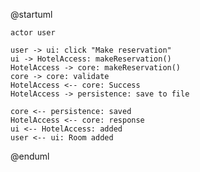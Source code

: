@startuml

    actor user

    user -> ui: click "Make reservation"
    ui -> HotelAccess: makeReservation()
    HotelAccess -> core: makeReservation()
    core -> core: validate
    HotelAccess <-- core: Success
    HotelAccess -> persistence: save to file

    core <-- persistence: saved
    HotelAccess <-- core: response
    ui <-- HotelAccess: added
    user <-- ui: Room added

@enduml